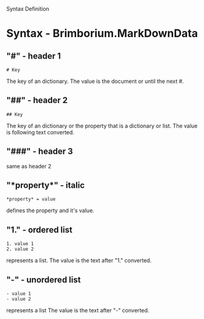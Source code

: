 Syntax Definition

# Syntax - Brimborium.MarkDownData

## "\#" - header 1

```text
# Key
```

The key of an dictionary.
The value is the document or until the next \#.

## "\#\#" - header 2

```text
## Key
```

The key of an dictionary or the property that is a dictionary or list.
The value is following text converted.

## "\#\#\#" - header 3

same as header 2

## "\*property\*" - italic

```text
*property* = value
```

defines the property and it's value.

## "1." - ordered list

```text
1. value 1
2. value 2
```

represents a list.
The value is the text after "1." converted.

## "-" - unordered list

```text
- value 1
- value 2
```

represents a list
The value is the text after "-" converted.